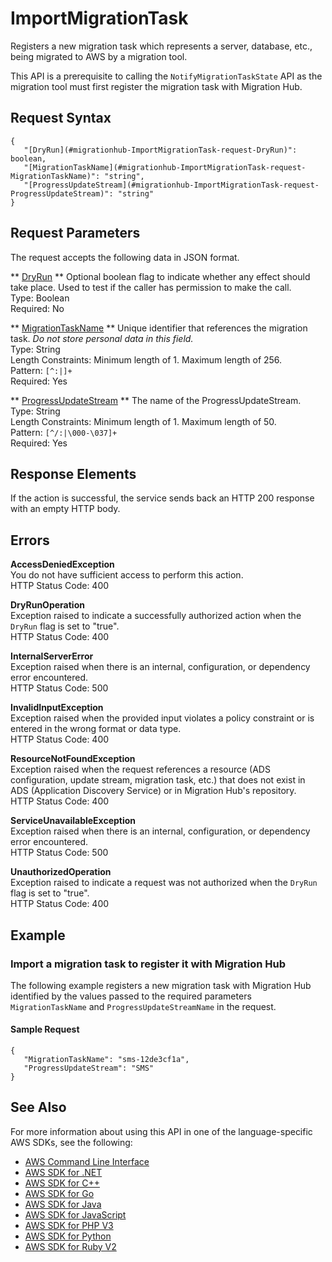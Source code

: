 # ImportMigrationTask<a name="API_ImportMigrationTask"></a>

Registers a new migration task which represents a server, database, etc\., being migrated to AWS by a migration tool\.

This API is a prerequisite to calling the `NotifyMigrationTaskState` API as the migration tool must first register the migration task with Migration Hub\.

## Request Syntax<a name="API_ImportMigrationTask_RequestSyntax"></a>

```
{
   "[DryRun](#migrationhub-ImportMigrationTask-request-DryRun)": boolean,
   "[MigrationTaskName](#migrationhub-ImportMigrationTask-request-MigrationTaskName)": "string",
   "[ProgressUpdateStream](#migrationhub-ImportMigrationTask-request-ProgressUpdateStream)": "string"
}
```

## Request Parameters<a name="API_ImportMigrationTask_RequestParameters"></a>

The request accepts the following data in JSON format\.

 ** [DryRun](#API_ImportMigrationTask_RequestSyntax) **   <a name="migrationhub-ImportMigrationTask-request-DryRun"></a>
Optional boolean flag to indicate whether any effect should take place\. Used to test if the caller has permission to make the call\.  
Type: Boolean  
Required: No

 ** [MigrationTaskName](#API_ImportMigrationTask_RequestSyntax) **   <a name="migrationhub-ImportMigrationTask-request-MigrationTaskName"></a>
Unique identifier that references the migration task\. *Do not store personal data in this field\.*   
Type: String  
Length Constraints: Minimum length of 1\. Maximum length of 256\.  
Pattern: `[^:|]+`   
Required: Yes

 ** [ProgressUpdateStream](#API_ImportMigrationTask_RequestSyntax) **   <a name="migrationhub-ImportMigrationTask-request-ProgressUpdateStream"></a>
The name of the ProgressUpdateStream\.   
Type: String  
Length Constraints: Minimum length of 1\. Maximum length of 50\.  
Pattern: `[^/:|\000-\037]+`   
Required: Yes

## Response Elements<a name="API_ImportMigrationTask_ResponseElements"></a>

If the action is successful, the service sends back an HTTP 200 response with an empty HTTP body\.

## Errors<a name="API_ImportMigrationTask_Errors"></a>

 **AccessDeniedException**   
You do not have sufficient access to perform this action\.  
HTTP Status Code: 400

 **DryRunOperation**   
Exception raised to indicate a successfully authorized action when the `DryRun` flag is set to "true"\.  
HTTP Status Code: 400

 **InternalServerError**   
Exception raised when there is an internal, configuration, or dependency error encountered\.  
HTTP Status Code: 500

 **InvalidInputException**   
Exception raised when the provided input violates a policy constraint or is entered in the wrong format or data type\.  
HTTP Status Code: 400

 **ResourceNotFoundException**   
Exception raised when the request references a resource \(ADS configuration, update stream, migration task, etc\.\) that does not exist in ADS \(Application Discovery Service\) or in Migration Hub's repository\.  
HTTP Status Code: 400

 **ServiceUnavailableException**   
Exception raised when there is an internal, configuration, or dependency error encountered\.  
HTTP Status Code: 500

 **UnauthorizedOperation**   
Exception raised to indicate a request was not authorized when the `DryRun` flag is set to "true"\.  
HTTP Status Code: 400

## Example<a name="API_ImportMigrationTask_Examples"></a>

### Import a migration task to register it with Migration Hub<a name="API_ImportMigrationTask_Example_1"></a>

The following example registers a new migration task with Migration Hub identified by the values passed to the required parameters `MigrationTaskName` and `ProgressUpdateStreamName` in the request\.

#### Sample Request<a name="API_ImportMigrationTask_Example_1_Request"></a>

```
{
   "MigrationTaskName": "sms-12de3cf1a",
   "ProgressUpdateStream": "SMS"
}
```

## See Also<a name="API_ImportMigrationTask_SeeAlso"></a>

For more information about using this API in one of the language\-specific AWS SDKs, see the following:
+  [AWS Command Line Interface](https://docs.aws.amazon.com/goto/aws-cli/AWSMigrationHub-2017-05-31/ImportMigrationTask) 
+  [AWS SDK for \.NET](https://docs.aws.amazon.com/goto/DotNetSDKV3/AWSMigrationHub-2017-05-31/ImportMigrationTask) 
+  [AWS SDK for C\+\+](https://docs.aws.amazon.com/goto/SdkForCpp/AWSMigrationHub-2017-05-31/ImportMigrationTask) 
+  [AWS SDK for Go](https://docs.aws.amazon.com/goto/SdkForGoV1/AWSMigrationHub-2017-05-31/ImportMigrationTask) 
+  [AWS SDK for Java](https://docs.aws.amazon.com/goto/SdkForJava/AWSMigrationHub-2017-05-31/ImportMigrationTask) 
+  [AWS SDK for JavaScript](https://docs.aws.amazon.com/goto/AWSJavaScriptSDK/AWSMigrationHub-2017-05-31/ImportMigrationTask) 
+  [AWS SDK for PHP V3](https://docs.aws.amazon.com/goto/SdkForPHPV3/AWSMigrationHub-2017-05-31/ImportMigrationTask) 
+  [AWS SDK for Python](https://docs.aws.amazon.com/goto/boto3/AWSMigrationHub-2017-05-31/ImportMigrationTask) 
+  [AWS SDK for Ruby V2](https://docs.aws.amazon.com/goto/SdkForRubyV2/AWSMigrationHub-2017-05-31/ImportMigrationTask) 